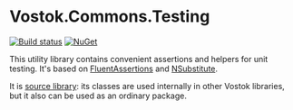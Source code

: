 # Vostok.Commons.Testing

[![Build status](https://ci.appveyor.com/api/projects/status/github/vostok/commons.testing?svg=true&branch=master)](https://ci.appveyor.com/project/vostok/commons-testing/branch/master)
[![NuGet](https://img.shields.io/nuget/v/Vostok.Commons.Testing.svg)](https://www.nuget.org/packages/Vostok.Commons.Testing/)

This utility library contains convenient assertions and helpers for unit testing. It's based on [FluentAssertions](https://fluentassertions.com/) and [NSubstitute](http://nsubstitute.github.io/).

It is [source library](https://github.com/vostok/devtools/blob/master/library-dev-conventions/src-libs-conventions.md): its classes are used internally in other Vostok libraries, but it also can be used as an ordinary package.